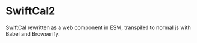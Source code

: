 # SwiftCal2
SwiftCal rewritten as a web component in ESM, transpiled to normal js with Babel and  Browserify.


